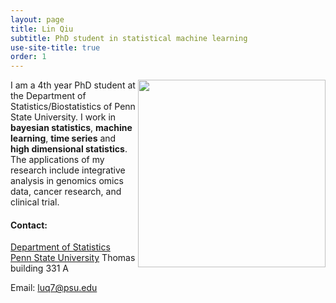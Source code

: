 ```yaml
---
layout: page
title: Lin Qiu
subtitle: PhD student in statistical machine learning
use-site-title: true
order: 1
---
```

<img align="right" src="/assets/img/ca.png" alt="" width="300">

I am a 4th year PhD student at the Department of Statistics/Biostatistics of Penn State University. I work in **bayesian statistics**, **machine learning**, **time series** and **high dimensional statistics**. The applications of my research include integrative analysis in genomics omics data, cancer research, and clinical trial. 

#### Contact:
[Department of Statistics](https://science.psu.edu/stat)  
[Penn State University](https://www.psu.edu)
 Thomas building 331 A


Email: luq7@psu.edu

